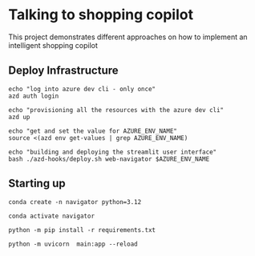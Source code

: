 # Talking to shopping copilot

This project demonstrates different approaches on how to implement an intelligent shopping copilot

## Deploy Infrastructure

```
echo "log into azure dev cli - only once"
azd auth login

echo "provisioning all the resources with the azure dev cli"
azd up

echo "get and set the value for AZURE_ENV_NAME"
source <(azd env get-values | grep AZURE_ENV_NAME)

echo "building and deploying the streamlit user interface"
bash ./azd-hooks/deploy.sh web-navigator $AZURE_ENV_NAME
```


## Starting up

```
conda create -n navigator python=3.12

conda activate navigator

python -m pip install -r requirements.txt   

python -m uvicorn  main:app --reload
```